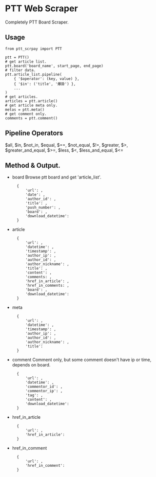 # PTT Web Scraper

Completely PTT Board Scraper.

## Usage

    from ptt_scrpay import PTT

    ptt = PTT()
    # get article list.
    ptt.board('board_name', start_page, end_page)
    # filter data.
    ptt.article_list.pipeline(
        { '$operator': (key, value) },
        { '$in': ('title', '爆掛') },
        ...
    )
    # get articles.
    articles = ptt.article()
    # get article meta only.
    metas = ptt.meta()
    # get comment only.
    comments = ptt.comment()

## Pipeline Operators

$all, $in, $not_in, $equal, $==, $not_equal, $!=, $greater, $>, $greater_and_equal, $>=, $less, $<, $less_and_equal, $<=

## Method & Output.

* board
    Browse ptt board and get 'article_list'.

        {
            'url': ,
            'date': ,
            'author_id': ,
            'title': ,
            'push_number': ,
            'board': ,
            'download_datetime':
        }

* article

        {
            'url': ,
            'datetime': ,
            'timestamp': ,
            'author_ip': ,
            'author_id': ,
            'author_nickname': ,
            'title': ,
            'content': ,
            'comments: ,
            'href_in_article': ,
            'href_in_comments: ,
            'board': ,
            'download_datetime':
        }

* meta

        {
            'url': ,
            'datetime': ,
            'timestamp': ,
            'author_ip': ,
            'author_id': ,
            'author_nickname': ,
            'title':
        }

* comment
    Comment only, but some comment doesn't have ip or time, depends on  board.

        {
            'url': ,
            'datetime': ,
            'commentor_id': ,
            'commentor_ip': ,
            'tag': ,
            'content': ,
            'download_datetime':
        }

* href_in_article

        {
            'url': ,
            'href_in_article':
        }

* href_in_comment

        {
            'url': ,
            'href_in_comment':
        }